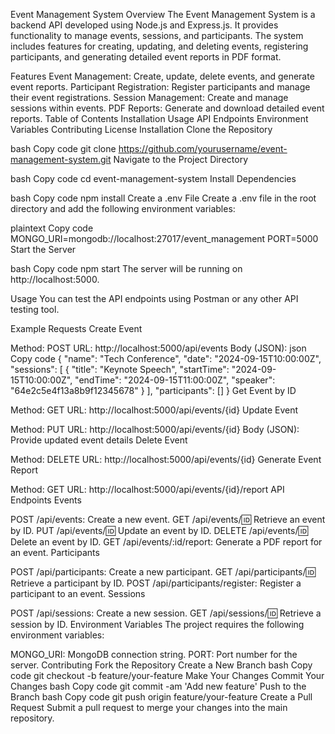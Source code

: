 Event Management System
Overview
The Event Management System is a backend API developed using Node.js and Express.js. It provides functionality to manage events, sessions, and participants. The system includes features for creating, updating, and deleting events, registering participants, and generating detailed event reports in PDF format.

Features
Event Management: Create, update, delete events, and generate event reports.
Participant Registration: Register participants and manage their event registrations.
Session Management: Create and manage sessions within events.
PDF Reports: Generate and download detailed event reports.
Table of Contents
Installation
Usage
API Endpoints
Environment Variables
Contributing
License
Installation
Clone the Repository

bash
Copy code
git clone https://github.com/yourusername/event-management-system.git
Navigate to the Project Directory

bash
Copy code
cd event-management-system
Install Dependencies

bash
Copy code
npm install
Create a .env File
Create a .env file in the root directory and add the following environment variables:

plaintext
Copy code
MONGO_URI=mongodb://localhost:27017/event_management
PORT=5000
Start the Server

bash
Copy code
npm start
The server will be running on http://localhost:5000.

Usage
You can test the API endpoints using Postman or any other API testing tool.

Example Requests
Create Event

Method: POST
URL: http://localhost:5000/api/events
Body (JSON):
json
Copy code
{
  "name": "Tech Conference",
  "date": "2024-09-15T10:00:00Z",
  "sessions": [
    {
      "title": "Keynote Speech",
      "startTime": "2024-09-15T10:00:00Z",
      "endTime": "2024-09-15T11:00:00Z",
      "speaker": "64e2c5e4f13a8b9f12345678"
    }
  ],
  "participants": []
}
Get Event by ID

Method: GET
URL: http://localhost:5000/api/events/{id}
Update Event

Method: PUT
URL: http://localhost:5000/api/events/{id}
Body (JSON): Provide updated event details
Delete Event

Method: DELETE
URL: http://localhost:5000/api/events/{id}
Generate Event Report

Method: GET
URL: http://localhost:5000/api/events/{id}/report
API Endpoints
Events

POST /api/events: Create a new event.
GET /api/events/:id: Retrieve an event by ID.
PUT /api/events/:id: Update an event by ID.
DELETE /api/events/:id: Delete an event by ID.
GET /api/events/:id/report: Generate a PDF report for an event.
Participants

POST /api/participants: Create a new participant.
GET /api/participants/:id: Retrieve a participant by ID.
POST /api/participants/register: Register a participant to an event.
Sessions

POST /api/sessions: Create a new session.
GET /api/sessions/:id: Retrieve a session by ID.
Environment Variables
The project requires the following environment variables:

MONGO_URI: MongoDB connection string.
PORT: Port number for the server.
Contributing
Fork the Repository
Create a New Branch
bash
Copy code
git checkout -b feature/your-feature
Make Your Changes
Commit Your Changes
bash
Copy code
git commit -am 'Add new feature'
Push to the Branch
bash
Copy code
git push origin feature/your-feature
Create a Pull Request
Submit a pull request to merge your changes into the main repository.